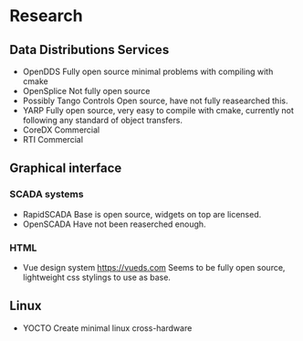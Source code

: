 # Research
## Data Distributions Services
* OpenDDS
Fully open source minimal problems with compiling with cmake
* OpenSplice
Not fully open source
* Possibly Tango Controls
Open source, have not fully reasearched this.
* YARP 
Fully open source, very easy to compile with cmake, currently not following any standard of object transfers.
* CoreDX
Commercial
* RTI
Commercial

## Graphical interface
### SCADA systems
* RapidSCADA
Base is open source, widgets on top are licensed.
* OpenSCADA
Have not been reaserched enough.
### HTML
* Vue design system https://vueds.com
Seems to be fully open source, lightweight css stylings to use as base.

## Linux
* YOCTO
Create minimal linux cross-hardware
